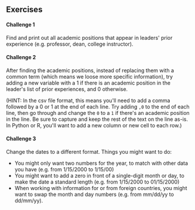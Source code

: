 ## Exercises

#### Challenge 1
Find and print out all academic positions that appear in leaders' prior experience (e.g. professor, dean, college instructor).

#### Challenge 2

After finding the academic positions, instead of replacing them with a common term (which means we loose more specific
information), try adding a new variable with a 1 if there is an academic position in the leader's list of prior
experiences, and 0 otherwise.

(HINT: In the csv file format, this means you'll need to add a comma followed by a 0 or 1 at the end of each line.
Try adding `,0` to the end of each line, then go through and change the `0` to a `1` if there's an
academic position in the line. Be sure to capture and keep the rest of the text on the line as-is. In Python or R,
you'll want to add a new column or new cell to each row.)

#### Challenge 3
Change the dates to a different format. Things you might want to do:
* You might only want two numbers for the year, to match with other data you have
(e.g. from 1/15/2000 to 1/15/00)
* You might want to add a zero in front of a single-digit month or day, to make the
date a standard length (e.g. from 1/15/2000 to 01/15/2000)
* When working with information for or from foreign countries, you might want to swap
the month and day numbers (e.g. from mm/dd/yy to dd/mm/yy).
